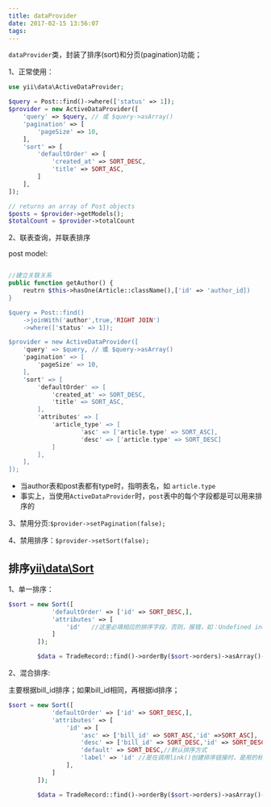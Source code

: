 ```yaml
---
title: dataProvider
date: 2017-02-15 13:56:07
tags:
---
```


`dataProvider`类，封装了排序(sort)和分页(pagination)功能；

1、正常使用：

```php
use yii\data\ActiveDataProvider;

$query = Post::find()->where(['status' => 1]);
$provider = new ActiveDataProvider([
    'query' => $query, // 或 $query->asArray()
    'pagination' => [
        'pageSize' => 10,
    ],
    'sort' => [
        'defaultOrder' => [
            'created_at' => SORT_DESC,
            'title' => SORT_ASC, 
        ]
    ],
]);

// returns an array of Post objects
$posts = $provider->getModels();
$totalCount = $provider->totalCount
```


2、联表查询，并联表排序

post model:

```php

//建立关联关系
public function getAuthor() {
    reutrn $this->hasOne(Article::className(),['id' => 'author_id])
}

$query = Post::find()
    ->joinWith('author',true,'RIGHT JOIN')
    ->where(['status' => 1]);

$provider = new ActiveDataProvider([
    'query' => $query, // 或 $query->asArray()
    'pagination' => [
        'pageSize' => 10,
    ],
    'sort' => [
        'defaultOrder' => [
            'created_at' => SORT_DESC,
            'title' => SORT_ASC, 
        ],
        'attributes' => [
            'article_type' => [
                	'asc' => ['article.type' => SORT_ASC],
                    'desc' => ['article.type' => SORT_DESC]
            ]  
        ],
    ],
]);

```

 + 当author表和post表都有type时，指明表名，如 `article.type`
 + 事实上，当使用`ActiveDataProvider`时，`post`表中的每个字段都是可以用来排序的


3、禁用分页:`$provider->setPagination(false);`

4、禁用排序：`$provider->setSort(false);`



## 排序[yii\data\Sort ](http://www.yiiframework.com/doc-2.0/yii-data-sort.html)

1、单一排序：

```php
$sort = new Sort([
			'defaultOrder' => ['id' => SORT_DESC,],
			'attributes' => [
				'id'   //这里必填相应的排序字段，否则，报错，如：Undefined index: id
			]
		]);

		$data = TradeRecord::find()->orderBy($sort->orders)->asArray()->all();

```

2、混合排序:

主要根据bill_id排序；如果bill_id相同，再根据id排序；

```php
$sort = new Sort([
			'defaultOrder' => ['id' => SORT_DESC,],
			'attributes' => [
				'id' => [
					'asc' => ['bill_id' => SORT_ASC,'id' =>SORT_ASC],
					'desc' => ['bill_id' => SORT_DESC,'id' => SORT_DESC],
					'default' => SORT_DESC,//默认排序方式
					'label' => 'id' //是在调用link()创建排序链接时，是用的标签
				],
			]
		]);

		$data = TradeRecord::find()->orderBy($sort->orders)->asArray()->all();
```











